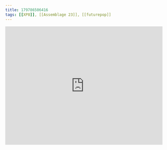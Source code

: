 ```yaml
---
title: 179786506416
tags: [[XP8]], [[Assemblage 23]], [[futurepop]]
---
```

<iframe allow="accelerometer; autoplay; clipboard-write; encrypted-media; gyroscope; picture-in-picture" allowfullscreen="" frameborder="0" height="375" id="youtube_iframe" src="https://www.youtube.com/embed/jLoGZZjKM88?feature=oembed&amp;enablejsapi=1&amp;origin=https://safe.txmblr.com&amp;wmode=opaque" width="500"></iframe>